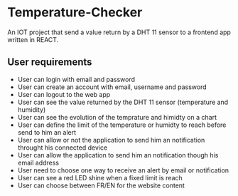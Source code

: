 # Temperature-Checker
An IOT project that send a value return by a DHT 11 sensor to a frontend app written in REACT.

## User requirements
<ul>
  <li>User can login with email and password</li>
  <li>User can create an account with email, username and password</li>
  <li>User can logout to the web app</li>
  <li>User can see the value returned by the DHT 11 sensor (temperature and humidity)</li>
  <li>User can see the evolution of the temprature and himidty on a chart</li>
  <li>User can define the limit of the temperature or humidty to reach before send to him an alert</li>
  <li>User can allow or not the application to send him an notification throught his connected device</li>
  <li>User can allow the application to send him an notification though his email address</li>
  <li>User need to choose one way to receive an alert by email or notification</li>
  <li>User can see a red LED shine when a fixed limit is reach</li>
  <li>User can choose between FR/EN for the website content</li>
</ul>
